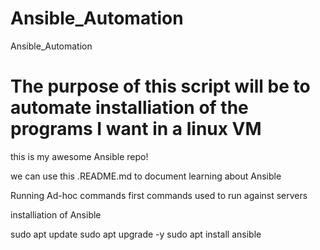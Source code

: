 # Ansible_Automation

Ansible_Automation

# The purpose of this script will be to automate installiation of the programs I want in a linux VM

this is my awesome Ansible repo!

we can use this .README.md to document learning about Ansible

Running Ad-hoc commands
first commands used to run against servers

installiation of Ansible

sudo apt update
sudo apt upgrade -y
sudo apt install ansible
